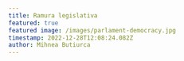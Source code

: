 ```yaml
---
title: Ramura legislativa
featured: true
featured image: /images/parlament-democracy.jpg
timestamp: 2022-12-28T12:08:24.082Z
author: Mihnea Butiurca
---
```

